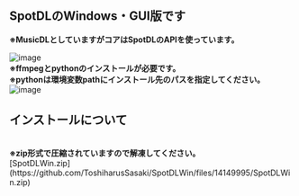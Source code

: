 <h2>SpotDLのWindows・GUI版です</h2>
<strong>※MusicDLとしていますがコアはSpotDLのAPIを使っています。</strong>
<br>

![image](https://github.com/aps-sys/SpotDLWin/assets/72966280/2aaf1b3d-d6d4-4a02-ac98-5b5d071e1181)
<br>
<strong>※ffmpegとpythonのインストールが必要です。</strong>
<br>
<strong>※pythonは環境変数pathにインストール先のパスを指定してください。</strong>
<br>
![image](https://github.com/aps-sys/SpotDLWin/assets/72966280/f3db9ef2-eea8-498e-81a9-a9f537fcad2b)
<br>
<h2>インストールについて</h2>
<br>
<strong>※zip形式で圧縮されていますので解凍してください。</strong>
<br>[SpotDLWin.zip](https://github.com/ToshiharusSasaki/SpotDLWin/files/14149995/SpotDLWin.zip)





